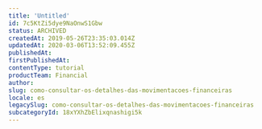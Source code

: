 ```yaml
---
title: 'Untitled'
id: 7c5KtZi5dye9NaOnwS1Gbw
status: ARCHIVED
createdAt: 2019-05-26T23:35:03.014Z
updatedAt: 2020-03-06T13:52:09.455Z
publishedAt: 
firstPublishedAt: 
contentType: tutorial
productTeam: Financial
author: 
slug: como-consultar-os-detalhes-das-movimentacoes-financeiras
locale: es
legacySlug: como-consultar-os-detalhes-das-movimentacoes-financeiras
subcategoryId: 18xYXhZbElixqnashigi5k
---
```



